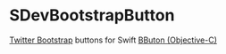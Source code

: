 # SDevBootstrapButton
[Twitter Bootstrap](http://getbootstrap.com) buttons for Swift
[BButon (Objective-C)](https://github.com/jessesquires/BButton)